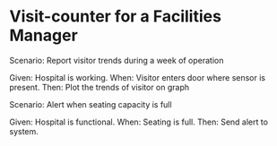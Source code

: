 # Visit-counter for a Facilities Manager

Scenario: Report visitor trends during a week of operation

  Given: Hospital is working.
  When: Visitor enters door where sensor is present.
  Then: Plot the trends of visitor on graph

Scenario: Alert when seating capacity is full

  Given: Hospital is functional.
  When: Seating is full.
  Then: Send alert to system.
